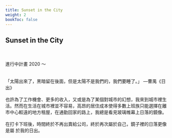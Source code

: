 ```yaml
---
title: Sunset in the City
weight: 2
bookToc: false
---
```

## **Sunset in the City**
&NewLine;  
&NewLine;  
進行中計畫
2020 ～  
&NewLine;  
&NewLine;  
「太陽出來了，黑暗留在後面，但是太陽不是我們的，我們要睡了。」 —曹禺《日出》  
&NewLine;  
也許為了工作機會、更多的收入，又或是為了某個對城市的幻想，我來到城市裡生活。然而在生活在城市裡並不容易，高昂的居住成本使得多數上班族只能選擇在離市中心較遠的地方租屋，在通勤回家的路上，我總是看見玻璃帷幕上日落的鏡像。  
&NewLine;  
在打卡下班後，時間終於不再出賣給公司，終於再次屬於自己，鏡子裡的日落更像是屬 於我的日出。